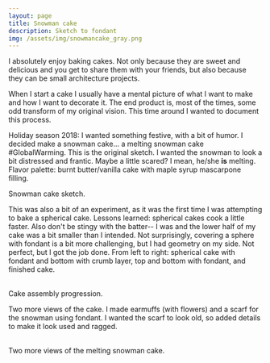 ```yaml
---
layout: page
title: Snowman cake
description: Sketch to fondant
img: /assets/img/snowmancake_gray.png
---
```


I absolutely enjoy baking cakes. Not only because they are sweet and delicious and you get to share them with your friends, but also because they can be small architecture projects.

When I start a cake I usually have a mental picture of what I want to make and how I want to decorate it. The end product is, most of the times, some odd transform of my original vision. This time around I wanted to document this process.

 Holiday season 2018: I wanted something festive, with a bit of humor. I decided make a snowman cake... a melting snowman cake #GlobalWarming. This is the original sketch. I wanted the snowman to look a bit distressed and frantic. Maybe a little scared? I mean, he/she **is** melting. Flavor palette: burnt butter/vanilla cake with maple syrup mascarpone filling.

 <div class="img_col">
     <img class="col three left" src="{{ site.baseurl }}/assets/img/sketch_snowm.png" alt="" title="example image"/>
 </div>
 <div class="col three caption">
     Snowman cake sketch.
 </div>

This was also a bit of an experiment, as it was the first time I was attempting to bake a spherical cake. Lessons learned: spherical cakes cook a little faster. Also don't be stingy with the batter-- I was and the lower half of my cake was a bit smaller than I intended. Not surprisingly, covering a sphere with fondant is a bit more challenging, but I had geometry on my side. Not perfect, but I got the job done. From left to right: spherical cake with fondant and bottom with crumb layer, top and bottom with fondant, and finished cake.
<div class="img_row">
    <img class="col one left" src="{{ site.baseurl }}/assets/img/snowm_1c.jpg" alt="" title="example image"/>
    <img class="col one left" src="{{ site.baseurl }}/assets/img/snowm_2c.jpg" alt="" title="example image"/>
    <img class="col one left" src="{{ site.baseurl }}/assets/img/snowm_3c.jpg" alt="" title="example image"/>
</div>
<div class="col three caption">
    Cake assembly progression.
</div>

Two more views of the cake. I made earmuffs (with flowers) and a scarf for the snowman using fondant. I wanted the scarf to look old, so added details to make it look used and ragged. 
<div class="img_row">
    <img class="col one left" src="{{ site.baseurl }}/assets/img/snowm_4c.jpg" alt="" title="example image"/>
    <img class="col two left" src="{{ site.baseurl }}/assets/img/snowm_5c.jpg" alt="" title="example image"/>
</div>
<div class="col three caption">
    Two more views of the melting snowman cake.
</div>
